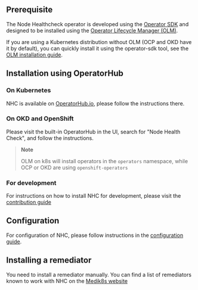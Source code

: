 ## Prerequisite

The Node Healthcheck operator is developed using the [Operator SDK](https://sdk.operatorframework.io/)
and designed to be installed using the [Operator Lifecycle Manager (OLM)](https://olm.operatorframework.io/).

If you are using a Kubernetes distribution without OLM (OCP and OKD have it by
default), you can quickly install it using the operator-sdk tool, see the
[OLM installation guide](https://olm.operatorframework.io/docs/getting-started/#installing-olm-in-your-cluster).

## Installation using OperatorHub

### On Kubernetes

NHC is available on [OperatorHub.io](https://operatorhub.io/operator/node-healthcheck-operator),
please follow the instructions there.

### On OKD and OpenShift

Please visit the built-in OperatorHub in the UI, search for "Node Health Check",
and follow the instructions.

> **Note**
> 
> OLM on k8s will install operators in the `operators` namespace,
> while OCP or OKD are using `openshift-operators`

### For development

For instructions on how to install NHC for development, please visit
the [contribution guide](./contributing.md)

## Configuration

For configuration of NHC, please follow instructions in the [configuration guide](./configuration.md).

## Installing a remediator

You need to install a remediator manually.
You can find a list of remediators known to work with NHC on the
[Medik8s website](https://www.medik8s.io/remediation/remediation/#implementations)